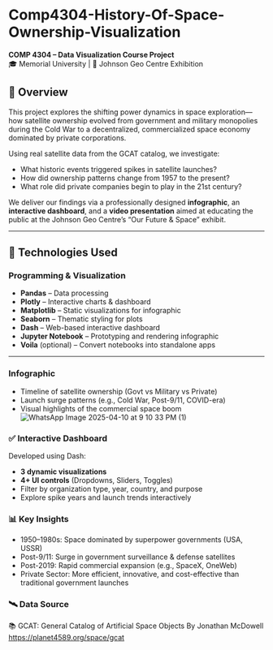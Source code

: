 # Comp4304-History-Of-Space-Ownership-Visualization


**COMP 4304 – Data Visualization Course Project**  
🎓 Memorial University | 🌌 Johnson Geo Centre Exhibition

## 📌 Overview

This project explores the shifting power dynamics in space exploration—how satellite ownership evolved from government and military monopolies during the Cold War to a decentralized, commercialized space economy dominated by private corporations.

Using real satellite data from the GCAT catalog, we investigate:
- What historic events triggered spikes in satellite launches?
- How did ownership patterns change from 1957 to the present?
- What role did private companies begin to play in the 21st century?

We deliver our findings via a professionally designed **infographic**, an **interactive dashboard**, and a **video presentation** aimed at educating the public at the Johnson Geo Centre’s “Our Future & Space” exhibit.

---

## 🚀 Technologies Used

### Programming & Visualization
- **Pandas** – Data processing
- **Plotly** – Interactive charts & dashboard
- **Matplotlib** – Static visualizations for infographic
- **Seaborn** – Thematic styling for plots
- **Dash** – Web-based interactive dashboard
- **Jupyter Notebook** – Prototyping and rendering infographic
- **Voila** (optional) – Convert notebooks into standalone apps

---

### Infographic 
- Timeline of satellite ownership (Govt vs Military vs Private)
- Launch surge patterns (e.g., Cold War, Post-9/11, COVID-era)
- Visual highlights of the commercial space boom
![WhatsApp Image 2025-04-10 at 9 10 33 PM (1)](https://github.com/user-attachments/assets/fb5adbad-f936-48c0-a0dc-c5373fb22daf)

### ✅ Interactive Dashboard
Developed using Dash:
- **3 dynamic visualizations**
- **4+ UI controls** (Dropdowns, Sliders, Toggles)
- Filter by organization type, year, country, and purpose
- Explore spike years and launch trends interactively

### 📊 Key Insights
- 1950–1980s: Space dominated by superpower governments (USA, USSR)
- Post-9/11: Surge in government surveillance & defense satellites
- Post-2019: Rapid commercial expansion (e.g., SpaceX, OneWeb)
- Private Sector: More efficient, innovative, and cost-effective than traditional government launches

### 🛰️ Data Source
📚 GCAT: General Catalog of Artificial Space Objects
By Jonathan McDowell
https://planet4589.org/space/gcat


